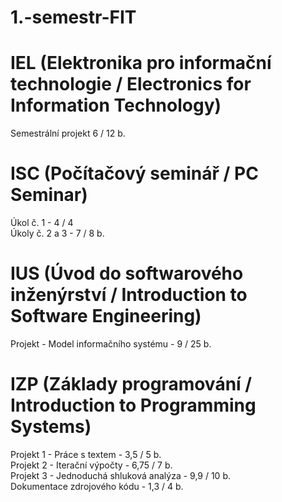 # 1.-semestr-FIT

# IEL (Elektronika pro informační technologie / Electronics for Information Technology)
Semestrální projekt 6 / 12 b.

# ISC (Počítačový seminář / PC Seminar)
Úkol č. 1 - 4 / 4<br>
Úkoly č. 2 a 3 - 7 / 8 b.

# IUS (Úvod do softwarového inženýrství / Introduction to Software Engineering)
Projekt - Model informačního systému - 9 / 25 b.

# IZP (Základy programování / Introduction to Programming Systems)
Projekt 1 - Práce s textem - 3,5 / 5 b.<br>
Projekt 2 - Iterační výpočty - 6,75 / 7 b.<br>
Projekt 3 - Jednoduchá shluková analýza - 9,9 / 10 b.<br>
Dokumentace zdrojového kódu - 1,3 / 4 b.
